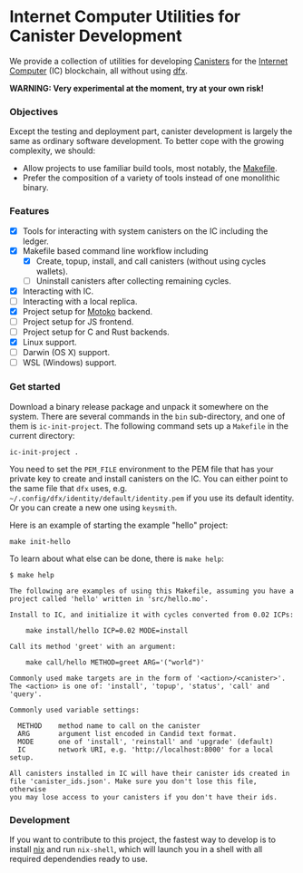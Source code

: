 # Internet Computer Utilities for Canister Development

We provide a collection of utilities for developing [Canisters] for the [Internet Computer] (IC) blockchain, all without using [dfx].

**WARNING: Very experimental at the moment, try at your own risk!**

### Objectives

Except the testing and deployment part, canister development is largely the same as ordinary software development.
To better cope with the growing complexity, we should:

- Allow projects to use familiar build tools, most notably, the [Makefile].
- Prefer the composition of a variety of tools instead of one monolithic binary.

### Features

- [x] Tools for interacting with system canisters on the IC including the ledger.
- [x] Makefile based command line workflow including
  - [x] Create, topup, install, and call canisters (without using cycles wallets).
  - [ ] Uninstall canisters after collecting remaining cycles.
- [x] Interacting with IC.
- [ ] Interacting with a local replica. 
- [x] Project setup for [Motoko] backend.
- [ ] Project setup for JS frontend.
- [ ] Project setup for C and Rust backends.
- [x] Linux support.
- [ ] Darwin (OS X) support.
- [ ] WSL (Windows) support.

### Get started

Download a binary release package and unpack it somewhere on the system.
There are several commands in the `bin` sub-directory, and one of them is `ic-init-project`.
The following command sets up a `Makefile` in the current directory:

```
ic-init-project .
```

You need to set the `PEM_FILE` environment to the PEM file that has your private key to create and install canisters on the IC.
You can either point to the same file that `dfx` uses, e.g. `~/.config/dfx/identity/default/identity.pem` if you use its default identity.
Or you can create a new one using `keysmith`.

Here is an example of starting the example "hello" project:
```
make init-hello
```

To learn about what else can be done, there is `make help`:

```
$ make help

The following are examples of using this Makefile, assuming you have a
project called 'hello' written in 'src/hello.mo'.

Install to IC, and initialize it with cycles converted from 0.02 ICPs:

    make install/hello ICP=0.02 MODE=install

Call its method 'greet' with an argument:

    make call/hello METHOD=greet ARG='("world")'

Commonly used make targets are in the form of '<action>/<canister>'.
The <action> is one of: 'install', 'topup', 'status', 'call' and 'query'.

Commonly used variable settings:

  METHOD    method name to call on the canister
  ARG       argument list encoded in Candid text format.
  MODE      one of 'install', 'reinstall' and 'upgrade' (default)
  IC        network URI, e.g. 'http://localhost:8000' for a local setup.

All canisters installed in IC will have their canister ids created in
file 'canister_ids.json'. Make sure you don't lose this file, otherwise
you may lose access to your canisters if you don't have their ids.
```

### Development

If you want to contribute to this project, the fastest way to develop is to install [nix] and run `nix-shell`, which will launch you in a shell with all required dependendies ready to use.

[Motoko]: https://github.com/dfinity/motoko
[Canisters]: https://sdk.dfinity.org/docs/developers-guide/concepts/canisters-code.html
[Internet Computer]: https://sdk.dfinity.org/docs/developers-guide/concepts/what-is-ic
[dfx]: https://sdk.dfinity.org/docs/developers-guide/install-upgrade-remove.html
[Makefile]: https://www.gnu.org/software/make/manual/make.html
[nix]: https://nixos.org/nix
